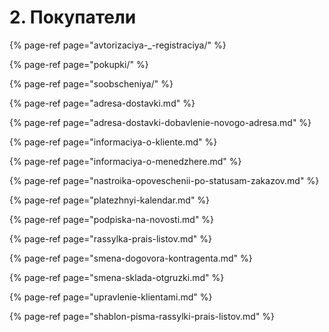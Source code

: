 # 2. Покупатели

{% page-ref page="avtorizaciya-\_-registraciya/" %}

{% page-ref page="pokupki/" %}

{% page-ref page="soobscheniya/" %}

{% page-ref page="adresa-dostavki.md" %}

{% page-ref page="adresa-dostavki-dobavlenie-novogo-adresa.md" %}

{% page-ref page="informaciya-o-kliente.md" %}

{% page-ref page="informaciya-o-menedzhere.md" %}

{% page-ref page="nastroika-opoveschenii-po-statusam-zakazov.md" %}

{% page-ref page="platezhnyi-kalendar.md" %}

{% page-ref page="podpiska-na-novosti.md" %}

{% page-ref page="rassylka-prais-listov.md" %}

{% page-ref page="smena-dogovora-kontragenta.md" %}

{% page-ref page="smena-sklada-otgruzki.md" %}

{% page-ref page="upravlenie-klientami.md" %}

{% page-ref page="shablon-pisma-rassylki-prais-listov.md" %}

